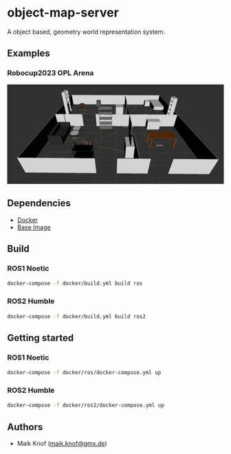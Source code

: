 # object-map-server
A object based, geometry world representation system.

## Examples
### Robocup2023 OPL Arena
![](imgs/robocup2023_opl_arena.png)

## Dependencies
 - [Docker](https://www.docker.com/)
 - [Base Image](https://github.com/Maik13579/ros-docker-base-image/tree/master)

## Build
### ROS1 Noetic
```bash
docker-compose -f docker/build.yml build ros
```
### ROS2 Humble
```bash
docker-compose -f docker/build.yml build ros2
```
## Getting started
### ROS1 Noetic
```bash
docker-compose -f docker/ros/docker-compose.yml up
```
### ROS2 Humble
```bash
docker-compose -f docker/ros2/docker-compose.yml up
```

## Authors
 - Maik Knof (maik.knof@gmx.de)
